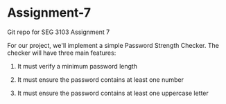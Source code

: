 # Assignment-7

Git repo for SEG 3103 Assignment 7

For our project, we'll implement a simple Password Strength Checker. The checker will have three main features:

1. It must verify a minimum password length

2. It must ensure the password contains at least one number

3. It must ensure the password contains at least one uppercase letter
